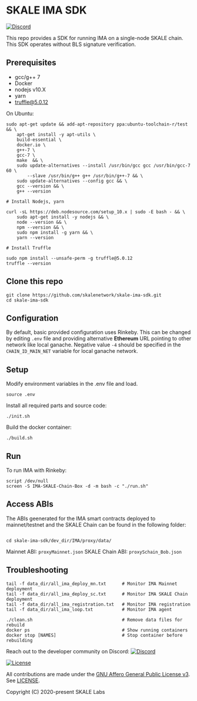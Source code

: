 # SKALE IMA SDK

[![Discord](https://img.shields.io/discord/534485763354787851.svg)](https://discord.gg/vvUtWJB)

This repo provides a SDK for running IMA on a single-node SKALE chain. This SDK operates without BLS signature verification.

## Prerequisites

* gcc/g++ 7
* Docker
* nodejs v10.X
* yarn
* truffle@5.0.12

On Ubuntu:

```shell
sudo apt-get update && add-apt-repository ppa:ubuntu-toolchain-r/test && \
    apt-get install -y apt-utils \
    build-essential \
    docker.io \
    g++-7 \
    gcc-7 \
    make  && \
    sudo update-alternatives --install /usr/bin/gcc gcc /usr/bin/gcc-7 60 \
        --slave /usr/bin/g++ g++ /usr/bin/g++-7 && \
    sudo update-alternatives --config gcc && \
    gcc --version && \
    g++ --version

# Install Nodejs, yarn

curl -sL https://deb.nodesource.com/setup_10.x | sudo -E bash - && \
    sudo apt-get install -y nodejs && \
    node --version && \
    npm --version && \
    sudo npm install -g yarn && \
    yarn --version

# Install Truffle

sudo npm install --unsafe-perm -g truffle@5.0.12
truffle --version
```

## Clone this repo

```shell
git clone https://github.com/skalenetwork/skale-ima-sdk.git
cd skale-ima-sdk
```

## Configuration

By default, basic provided configuration uses Rinkeby. This can be changed by editing `.env` file and providing alternative **Ethereum** URL pointing to other network like local ganache. Negative value `-4` should be specified in the `CHAIN_ID_MAIN_NET` variable for local ganache network. 

## Setup

Modify environment variables in the .env file and load.

```shell
source .env
```

Install all required parts and source code:

```shell
./init.sh
```

Build the docker container:

```shell
./build.sh
```

## Run

To run IMA with Rinkeby:

```shell
script /dev/null
screen -S IMA-SKALE-Chain-Box -d -m bash -c "./run.sh"
```

## Access ABIs

The ABIs geenerated for the IMA smart contracts deployed to mainnet/testnet and the SKALE Chain can be found in the following folder:

```shell

cd skale-ima-sdk/dev_dir/IMA/proxy/data/

```
  Mainnet ABI: `proxyMainnet.json` 
  SKALE Chain ABI: `proxySchain_Bob.json`

## Troubleshooting

```shell
tail -f data_dir/all_ima_deploy_mn.txt      # Monitor IMA Mainnet deployment
tail -f data_dir/all_ima_deploy_sc.txt      # Monitor IMA SKALE Chain deployment
tail -f data_dir/all_ima_registration.txt   # Monitor IMA registration
tail -f data_dir/all_ima_loop.txt           # Monitor IMA agent

./clean.sh                                  # Remove data files for rebuild
docker ps                                   # Show running containers
docker stop [NAMES]                         # Stop container before rebuilding
```

Reach out to the developer community on Discord: [![Discord](https://img.shields.io/discord/534485763354787851.svg)](https://discord.gg/vvUtWJB)

[![License](https://img.shields.io/github/license/skalenetwork/skale-ima-sdk.svg)](LICENSE)

All contributions are made under the [GNU Affero General Public License v3](https://www.gnu.org/licenses/agpl-3.0.en.html). See [LICENSE](LICENSE).

Copyright (C) 2020-present SKALE Labs